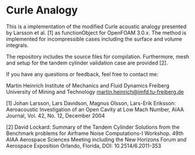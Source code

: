 # Curle Analogy

This is a implementation of the modified Curle acoustic analogy presented by Larsson et al. [1] as functionObject for OpenFOAM 3.0.x. The method is implemented for incompressible cases including the surface and volume integrals.

The repository includes the source files for compilation. Furthermore, mesh and setup for the tandem cylinder validation case are provided [2].

If you have any questions or feedback, feel free to contact me:

Martin Heinrich
Institute of Mechanics and Fluid Dynamics
Freiberg University of Mining and Technology
martin.heinrich@imfd.tu-freiberg.de



[1] Johan Larsson, Lars Davidson, Magnus Olsson, Lars-Erik Eriksson: Aeroacoustic Investigation of an Open Cavity at Low Mach Number, AIAA Journal, Vol. 42, No. 12, December 2004

[2] David Lockard: Summary of the Tandem Cylinder Solutions from the Benchmark problems for Airframe Noise Computations-I Workshop. 49th AIAA Aerospace Sciences Meeting including the New Horizons Forum and Aerospace Exposition Orlando, Florida, DOI: 10.2514/6.2011-353 
